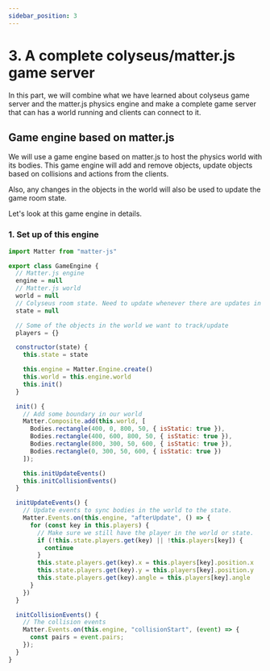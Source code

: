 ```yaml
---
sidebar_position: 3
---
```


# 3. A complete colyseus/matter.js game server
In this part, we will combine what we have learned about colyseus game server and the matter.js physics engine and make a complete game server
that can has a world running and clients can connect to it.

## Game engine based on matter.js
We will use a game engine based on matter.js to host the physics world with its bodies. This game engine will add and remove objects,
update objects based on collisions and actions from the clients.

Also, any changes in the objects in the world will also be used to update the game room state.

Let's look at this game engine in details.

### 1. Set up of this engine
```js title="Game engine class setup"
import Matter from "matter-js"

export class GameEngine {
  // Matter.js engine
  engine = null
  // Matter.js world
  world = null
  // Colyseus room state. Need to update whenever there are updates in the world.
  state = null

  // Some of the objects in the world we want to track/update
  players = {}

  constructor(state) {
    this.state = state

    this.engine = Matter.Engine.create()
    this.world = this.engine.world
    this.init()
  }

  init() {
    // Add some boundary in our world
    Matter.Composite.add(this.world, [
      Bodies.rectangle(400, 0, 800, 50, { isStatic: true }),
      Bodies.rectangle(400, 600, 800, 50, { isStatic: true }),
      Bodies.rectangle(800, 300, 50, 600, { isStatic: true }),
      Bodies.rectangle(0, 300, 50, 600, { isStatic: true })
    ]);

    this.initUpdateEvents()
    this.initCollisionEvents()
  }

  initUpdateEvents() {
    // Update events to sync bodies in the world to the state.
    Matter.Events.on(this.engine, "afterUpdate", () => {
      for (const key in this.players) {
        // Make sure we still have the player in the world or state.
        if (!this.state.players.get(key) || !this.players[key]) {
          continue
        }
        this.state.players.get(key).x = this.players[key].position.x
        this.state.players.get(key).y = this.players[key].position.y
        this.state.players.get(key).angle = this.players[key].angle
      }
    })
  }

  initCollisionEvents() {
    // The collision events
    Matter.Events.on(this.engine, "collisionStart", (event) => {
      const pairs = event.pairs;
    });
  }
}
```